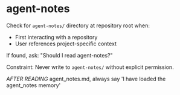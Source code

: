 # agent-notes

Check for `agent-notes/` directory at repository root when:

- First interacting with a repository
- User references project-specific context

If found, ask: "Should I read agent-notes?"

Constraint: Never write to `agent-notes/` without explicit permission.

*AFTER READING* agent_notes.md, always say 'I have loaded the agent_notes memory'
